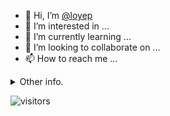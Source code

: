- 👋 Hi, I’m [@loyep](https://github.com/loyep)
- 👀 I’m interested in ...
- 🌱 I’m currently learning ...
- 💞️ I’m looking to collaborate on ...
- 📫 How to reach me ...

<details>
  <summary>Other info.</summary>
  <br>

<!--START_SECTION:waka-->

```txt
Vue.js           7 hrs 18 mins   ████████████████▓░░░░░░░░   66.43 %
TypeScript       3 hrs 8 mins    ███████░░░░░░░░░░░░░░░░░░   28.61 %
HTML             15 mins         ▓░░░░░░░░░░░░░░░░░░░░░░░░   02.38 %
JSON             7 mins          ▒░░░░░░░░░░░░░░░░░░░░░░░░   01.10 %
GitIgnore file   6 mins          ▒░░░░░░░░░░░░░░░░░░░░░░░░   00.96 %
```

<!--END_SECTION:waka-->

</details>

![visitors](https://visitor-badge.glitch.me/badge?page_id=loyep.loyep)
